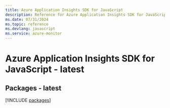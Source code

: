 ```yaml
---
title: Azure Application Insights SDK for JavaScript
description: Reference for Azure Application Insights SDK for JavaScript
ms.date: 07/31/2024
ms.topic: reference
ms.devlang: javascript
ms.service: azure-monitor
---
```

# Azure Application Insights SDK for JavaScript - latest
## Packages - latest
[!INCLUDE [packages](application-insights-index.md)]